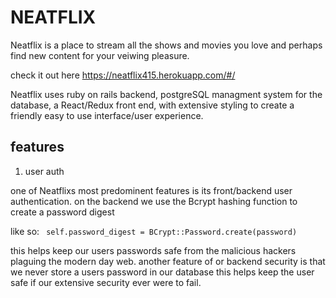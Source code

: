 # NEATFLIX

Neatflix is a place to stream all the shows and movies you love and perhaps find new content for your veiwing pleasure.

check it out here https://neatflix415.herokuapp.com/#/

Neatflix uses ruby on rails backend, postgreSQL managment system for the database,
a React/Redux front end, with extensive styling to create a friendly easy to use interface/user experience.


## features

1. user auth
  
  one of Neatflixs most predominent features is its front/backend user authentication.
  on the backend we use the Bcrypt hashing function to create a password digest
  
  like so: ` self.password_digest = BCrypt::Password.create(password)`
  
  this helps keep our users passwords safe from the malicious hackers plaguing the modern day web.
  another feature of or backend security is that we never store a users password in our database this
  helps keep the user safe if our extensive security ever were to fail.
  
